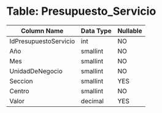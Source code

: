 # Table: Presupuesto_Servicio

| Column Name | Data Type | Nullable |
|-------------|-----------|----------|
| IdPresupuestoServicio | int | NO |
| Año | smallint | NO |
| Mes | smallint | NO |
| UnidadDeNegocio | smallint | NO |
| Seccion | smallint | YES |
| Centro | smallint | NO |
| Valor | decimal | YES |
